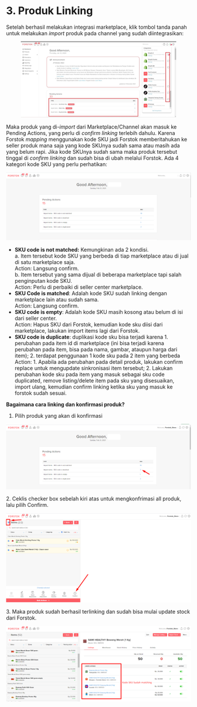 # 3. Produk Linking

Setelah berhasil melakukan integrasi marketplace, klik tombol tanda panah untuk melakukan _import_ produk pada channel yang sudah diintegrasikan:

<figure><img src="../../../.gitbook/assets/Screenshot 2023-01-12 165253.jpg" alt=""><figcaption></figcaption></figure>

Maka produk yang di-_import_ dari Marketplace/Channel akan masuk ke Pending Actions, yang perlu di _confirm linking_ terlebih dahulu. Karena Forstok _mapping_ menggunakan kode SKU jadi Forstok memberitahukan ke seller produk mana saja yang kode SKUnya sudah sama atau masih ada yang belum rapi. Jika kode SKUnya sudah sama maka produk tersebut tinggal di _confirm linking_ dan sudah bisa di ubah melalui Forstok. Ada 4 kategori kode SKU yang perlu perhatikan:

![](<../../../.gitbook/assets/image (73) (1).png>)

* **SKU code is not matched:** Kemungkinan ada 2 kondisi.\
  a. Item tersebut kode SKU yang berbeda di tiap marketplace atau di jual di satu marketplace saja.\
  Action: Langsung confirm.\
  b. Item tersebut yang sama dijual di beberapa marketplace tapi salah penginputan kode SKU.\
  Action: Perlu di perbaiki di seller center marketplace.
* **SKU Code is matched**: Adalah kode SKU sudah linking dengan marketplace lain atau sudah sama.\
  Action: Langsung confirm.
* **SKU code is empty**: Adalah kode SKU masih kosong atau belum di isi dari seller center.\
  Action: Hapus SKU dari Forstok, kemudian kode sku diisi dari marketplace, lakukan import items lagi dari Forstok.
* **SKU code is duplicate**: duplikasi kode sku bisa terjadi karena 1. perubahan pada item id di marketplace (ini bisa terjadi karena perubahan pada item, bisa pada nama, gambar, ataupun harga dari item); 2. terdapat penggunaan 1 kode sku pada 2 item yang berbeda\
  Action: 1. Apabila ada perubahan pada detail produk, lakukan confirm replace untuk mengupdate sinkronisasi item tersebut; 2. Lakukan perubahan kode sku pada item yang masuk sebagai sku code duplicated, remove listing/delete item pada sku yang disesuaikan, import ulang, kemudian confirm linking ketika sku yang masuk ke forstok sudah sesuai.

**Bagaimana cara linking dan konfirmasi produk?**

1. Pilih produk yang akan di konfirmasi

![](<../../../.gitbook/assets/image (283).png>)

2\. Ceklis checker box sebelah kiri atas untuk mengkonfrimasi all produk, lalu pilih Confirm.

![](<../../../.gitbook/assets/image (30) (1) (1).png>)

3\. Maka produk sudah berhasil terlinking dan sudah bisa mulai update stock dari Forstok.

![](<../../../.gitbook/assets/image (3) (1) (1).png>)
